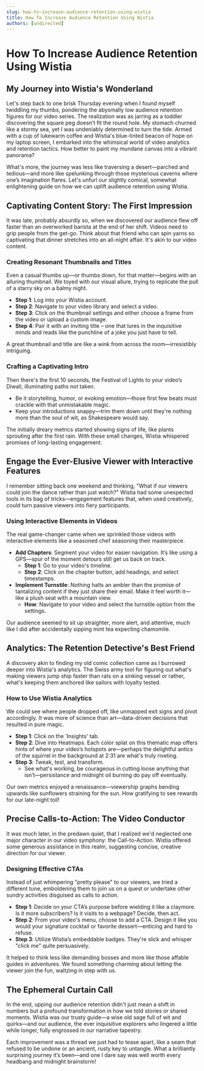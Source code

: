 ```yaml
---
slug: how-to-increase-audience-retention-using-wistia
title: How To Increase Audience Retention Using Wistia
authors: [undirected]
---
```



# How To Increase Audience Retention Using Wistia

## My Journey into Wistia's Wonderland

Let's step back to one brisk Thursday evening when I found myself twiddling my thumbs, pondering the abysmally low audience retention figures for our video series. The realization was as jarring as a toddler discovering the square peg doesn’t fit the round hole. My stomach churned like a stormy sea, yet I was undeniably determined to turn the tide. Armed with a cup of lukewarm coffee and Wistia's blue-tinted beacon of hope on my laptop screen, I embarked into the whimsical world of video analytics and retention tactics. How better to paint my mundane canvas into a vibrant panorama?

What's more, the journey was less like traversing a desert—parched and tedious—and more like spelunking through those mysterious caverns where one’s imagination flares. Let's unfurl our slightly comical, somewhat enlightening guide on how we can uplift audience retention using Wistia.

## Captivating Content Story: The First Impression

It was late, probably absurdly so, when we discovered our audience flew off faster than an overworked barista at the end of her shift. Videos need to grip people from the get-go. Think about that friend who can spin yarns so captivating that dinner stretches into an all-night affair. It's akin to our video content.

### Creating Resonant Thumbnails and Titles

Even a casual thumbs up—or thumbs down, for that matter—begins with an alluring thumbnail. We toyed with our visual allure, trying to replicate the pull of a starry sky on a balmy night.

- **Step 1**: Log into your Wistia account.
- **Step 2**: Navigate to your video library and select a video. 
- **Step 3**: Click on the thumbnail settings and either choose a frame from the video or upload a custom image.
- **Step 4**: Pair it with an inviting title – one that lures in the inquisitive minds and reads like the punchline of a joke you just have to tell.

A great thumbnail and title are like a wink from across the room—irresistibly intriguing.

### Crafting a Captivating Intro

Then there's the first 10 seconds, the Festival of Lights to your video’s Diwali, illuminating paths not taken.

- Be it storytelling, humor, or evoking emotion—those first few beats must crackle with that unmistakable magic.
- Keep your introductions snappy—trim them down until they're nothing more than the soul of wit, as Shakespeare would say.

The initially dreary metrics started showing signs of life, like plants sprouting after the first rain. With these small changes, Wistia whispered promises of long-lasting engagement.

## Engage the Ever-Elusive Viewer with Interactive Features

I remember sitting back one weekend and thinking, "What if our viewers could join the dance rather than just watch?" Wistia had some unexpected tools in its bag of tricks—engagement features that, when used creatively, could turn passive viewers into fiery participants.

### Using Interactive Elements in Videos

The real game-changer came when we sprinkled those videos with interactive elements like a seasoned chef seasoning their masterpiece.

- **Add Chapters**: Segment your video for easier navigation. It’s like using a GPS—spur of the moment detours still get us back on track.
  - **Step 1**: Go to your video's timeline.
  - **Step 2**: Click on the chapter button, add headings, and select timestamps.
- **Implement Turnstile**: Nothing halts an ambler than the promise of tantalizing content if they just share their email. Make it feel worth it—like a plush seat with a mountain view.
  - **How**: Navigate to your video and select the turnstile option from the settings.

Our audience seemed to sit up straighter, more alert, and attentive, much like I did after accidentally sipping mint tea expecting chamomile.

## Analytics: The Retention Detective's Best Friend

A discovery akin to finding my old comic collection came as I burrowed deeper into Wistia's analytics. The Swiss army tool for figuring out what's making viewers jump ship faster than rats on a sinking vessel or rather, what's keeping them anchored like sailors with loyalty tested.

### How to Use Wistia Analytics 

We could see where people dropped off, like unmapped exit signs and pivot accordingly. It was more of science than art—data-driven decisions that resulted in pure magic.

- **Step 1**: Click on the 'Insights' tab.
- **Step 2**: Dive into Heatmaps. Each color splat on this thematic map offers hints of where your video’s hotspots are—perhaps the delightful antics of the squirrel in the background at 2:31 are what's truly riveting.
- **Step 3**: Tweak, test, and transform.
  - See what's working, be courageous in cutting loose anything that isn’t—persistance and midnight oil burning do pay off eventually.

Our own metrics enjoyed a renaissance—viewership graphs bending upwards like sunflowers straining for the sun. How gratifying to see rewards for our late-night toil!

## Precise Calls-to-Action: The Video Conductor

It was much later, in the predawn quiet, that I realized we'd neglected one major character in our video symphony: the Call-to-Action. Wistia offered some generous assistance in this realm, suggesting concise, creative direction for our viewer.

### Designing Effective CTAs

Instead of just whimpering "pretty please" to our viewers, we tried a different tune, emboldening them to join us on a quest or undertake other sundry activities disguised as calls to action.

- **Step 1**: Decide on your CTA’s purpose before wielding it like a claymore. Is it more subscribers? Is it visits to a webpage? Decide, then act.
- **Step 2**: From your video's menu, choose to add a CTA. Design it like you would your signature cocktail or favorite dessert—enticing and hard to refuse.
- **Step 3**: Utilize Wistia’s embeddable badges. They're slick and whisper "click me" quite persuasively.

It helped to think less like demanding bosses and more like those affable guides in adventures. We found something charming about letting the viewer join the fun, waltzing in step with us.

## The Ephemeral Curtain Call

In the end, upping our audience retention didn't just mean a shift in numbers but a profound transformation in how we told stories or shared moments. Wistia was our trusty guide—a wise old sage full of wit and quirks—and our audience, the ever inquisitive explorers who lingered a little while longer, fully engrossed in our narrative tapestry.

Each improvement was a thread we just had to tease apart, like a seam that refused to be undone or an ancient, rusty key to untangle. What a brilliantly surprising journey it’s been—and one I dare say was well worth every headbang and midnight brainstorm!
